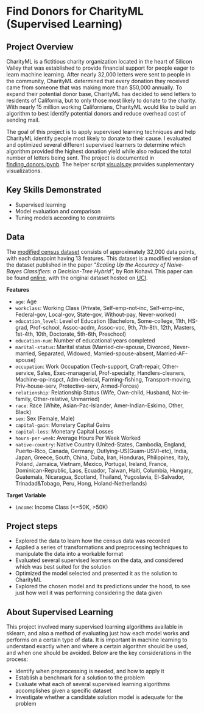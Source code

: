 # Find Donors for CharityML (Supervised Learning)

## Project Overview

CharityML is a fictitious charity organization located in the heart of Silicon Valley that was established to provide financial support for people eager to learn machine learning. After nearly 32,000 letters were sent to people in the community, CharityML determined that every donation they received came from someone that was making more than $50,000 annually. To expand their potential donor base, CharityML has decided to send letters to residents of California, but to only those most likely to donate to the charity. With nearly 15 million working Californians, CharityML would like to build an algorithm to best identify potential donors and reduce overhead cost of sending mail.

The goal of this project is to apply supervised learning techniques and help CharityML identify people most likely to donate to their cause. I evaluated and optimized several different supervised learners to determine which algorithm provided the highest donation yield while also reduced the total number of letters being sent.  The project is documented in [finding_donors.ipynb](https://github.com/iDataist/Find-Donors-for-CharityML/blob/master/finding_donors.ipynb). The helper script [visuals.py](https://github.com/iDataist/Find-Donors-for-CharityML/blob/master/visuals.py) provides supplementary visualizations.

## Key Skills Demonstrated
- Supervised learning
- Model evaluation and comparison
- Tuning models according to constraints

## Data

The [modified census dataset](https://github.com/iDataist/Find-Donors-for-CharityML/blob/master/census.csv) consists of approximately 32,000 data points, with each datapoint having 13 features. This dataset is a modified version of the dataset published in the paper *"Scaling Up the Accuracy of Naive-Bayes Classifiers: a Decision-Tree Hybrid",* by Ron Kohavi. This paper can be found [online](https://www.aaai.org/Papers/KDD/1996/KDD96-033.pdf), with the original dataset hosted on [UCI](https://archive.ics.uci.edu/ml/datasets/Census+Income).

**Features**
- `age`: Age
- `workclass`: Working Class (Private, Self-emp-not-inc, Self-emp-inc, Federal-gov, Local-gov, State-gov, Without-pay, Never-worked)
- `education_level`: Level of Education (Bachelors, Some-college, 11th, HS-grad, Prof-school, Assoc-acdm, Assoc-voc, 9th, 7th-8th, 12th, Masters, 1st-4th, 10th, Doctorate, 5th-6th, Preschool)
- `education-num`: Number of educational years completed
- `marital-status`: Marital status (Married-civ-spouse, Divorced, Never-married, Separated, Widowed, Married-spouse-absent, Married-AF-spouse)
- `occupation`: Work Occupation (Tech-support, Craft-repair, Other-service, Sales, Exec-managerial, Prof-specialty, Handlers-cleaners, Machine-op-inspct, Adm-clerical, Farming-fishing, Transport-moving, Priv-house-serv, Protective-serv, Armed-Forces)
- `relationship`: Relationship Status (Wife, Own-child, Husband, Not-in-family, Other-relative, Unmarried)
- `race`: Race (White, Asian-Pac-Islander, Amer-Indian-Eskimo, Other, Black)
- `sex`: Sex (Female, Male)
- `capital-gain`: Monetary Capital Gains
- `capital-loss`: Monetary Capital Losses
- `hours-per-week`: Average Hours Per Week Worked
- `native-country`: Native Country (United-States, Cambodia, England, Puerto-Rico, Canada, Germany, Outlying-US(Guam-USVI-etc), India, Japan, Greece, South, China, Cuba, Iran, Honduras, Philippines, Italy, Poland, Jamaica, Vietnam, Mexico, Portugal, Ireland, France, Dominican-Republic, Laos, Ecuador, Taiwan, Haiti, Columbia, Hungary, Guatemala, Nicaragua, Scotland, Thailand, Yugoslavia, El-Salvador, Trinadad&Tobago, Peru, Hong, Holand-Netherlands)

**Target Variable**
- `income`: Income Class (<=50K, >50K)

## Project steps
- Explored the data to learn how the census data was recorded
- Applied a series of transformations and preprocessing techniques to manipulate the data into a workable format
- Evaluated several supervised learners on the data, and considered which was best suited for the solution
- Optimized the model selected and presented it as the solution to CharityML
- Explored the chosen model and its predictions under the hood, to see just how well it was performing considering the data given

## About Supervised Learning

This project involved many supervised learning algorithms available in sklearn, and also a method of evaluating just how each model works and performs on a certain type of data. It is important in machine learning to understand exactly when and where a certain algorithm should be used, and when one should be avoided. Below are the key considerations in the process:

- Identify when preprocessing is needed, and how to apply it
- Establish a benchmark for a solution to the problem
- Evaluate what each of several supervised learning algorithms accomplishes given a specific dataset
- Investigate whether a candidate solution model is adequate for the problem
